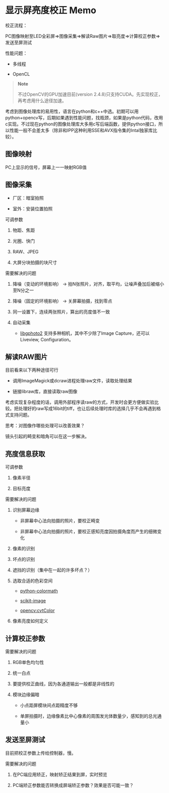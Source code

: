 显示屏亮度校正 Memo
===================

校正流程：

PC图像映射至LED全彩屏⇒图像采集⇒解读Raw图片⇒取亮度⇒计算校正参数⇒发送至屏测试

性能问题：

-   多线程

-   OpenCL

> **Note**
>
> 不过OpenCV的GPU加速目前(version 2.4.8)只支持CUDA。先实现校正，再考虑用什么途径加速。

考虑到图像处理库的易用性，语言在python和c++中选。初期可以用python+opencv写，后期如果遇到性能问题，找瓶颈，如果是python代码，改用c实现。不过现在python的图像处理库大多用c写后端函数，提供python接口，所以性能一般不会差太多（除非和IPP这种利用SSE和AVX指令集的Intal独家库比较）。

图像映射
--------

PC上显示的信号，屏幕上一一映射RGB值

图像采集
--------

-   厂区：暗室拍照

-   室外：安装位置拍照

可调参数

1.  物距、焦距

2.  光圈、快门

3.  RAW、JPEG

4.  大屏分块拍摄的块尺寸

需要解决的问题

1.  降噪（变动的环境影响） → 拍N张照片，对齐，取平均，让噪声叠加后被缩小至N分之一

2.  降噪（固定的环境影响） → 关屏幕拍摄，找到零点

3.  同一设置下，连续两张照片，算出的亮度值不一致

4.  自动采集

    -   [libgphoto2](http://gphoto.sourceforge.net/proj/libgphoto2/support.php) 支持多种相机，其中不少除了Image Capture，还可以Liveview, Configuration。

解读RAW图片
-----------

目前看来以下两种途径可行

-   调用ImageMagick或dcraw进程处理raw文件，读取处理结果

-   链接libraw库，直接读取raw图像

考虑实现复杂程度的话，调用外部程序读raw的方式，开发时会更方便做实验比较。把处理好的raw写成16bit的tiff，也让后续处理时库的选择几乎不会再遇到格式支持问题。

思考：对图像作哪些处理可以改善效果？

镜头引起的畸变和暗角可以在这一步解决。

亮度信息获取
------------

可调参数

1.  像素半径

2.  目标亮度

需要解决的问题

1.  识别屏幕边缘

    -   非屏幕中心法向拍摄的照片，要校正畸变

    -   非屏幕中心法向拍摄的照片，要校正感知亮度因拍摄角度而产生的细微变化

2.  像素的识别

3.  坏点的识别

4.  遮挡的识别（集中在一起的许多坏点？）

5.  选取合适的色彩空间

    -   [python-colormath](https://code.google.com/p/python-colormath/)

    -   [scikit-image](http://scikit-image.org/)

    -   [opencv:cvtColor](http://docs.opencv.org/modules/imgproc/doc/miscellaneous_transformations.html?highlight=cvtcolor#cv2.cvtColor)

6.  像素亮度如何定义

计算校正参数
------------

需要解决的问题

1.  RGB单色均匀性

2.  统一白点

3.  要提供校正曲线，因为各通道输出一般都是非线性的

4.  模块边缘偏暗

    -   小点距屏模块间点距精度不够

    -   单屏拍摄时，边缘像素比中心像素的周围发光体数量少，感知到的总光通量小

发送至屏测试
------------

目前把校正参数上传给控制器，慢。

需要解决的问题

1.  在PC端应用矫正，映射矫正结果到屏，实时预览

2.  PC端矫正参数能否转换成屏端矫正参数？效果是否可能一致？


